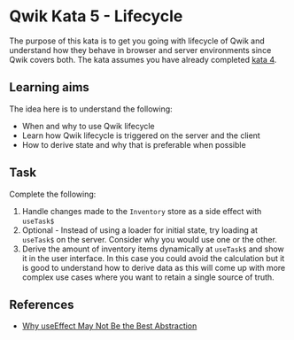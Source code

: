 # Qwik Kata 5 - Lifecycle

The purpose of this kata is to get you going with lifecycle of Qwik and understand how they behave in browser and server environments since Qwik covers both. The kata assumes you have already completed [kata 4](kata-04.md).

## Learning aims

The idea here is to understand the following:

* When and why to use Qwik lifecycle
* Learn how Qwik lifecycle is triggered on the server and the client
* How to derive state and why that is preferable when possible

## Task

Complete the following:

1. Handle changes made to the `Inventory` store as a side effect with `useTask$`
2. Optional - Instead of using a loader for initial state, try loading at `useTask$` on the server. Consider why you would use one or the other.
3. Derive the amount of inventory items dynamically at `useTask$` and show it in the user interface. In this case you could avoid the calculation but it is good to understand how to derive data as this will come up with more complex use cases where you want to retain a single source of truth.

## References

* [Why useEffect May Not Be the Best Abstraction](https://www.builder.io/blog/useeffect-not-the-best-abstraction)
